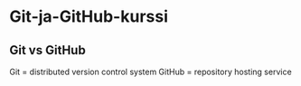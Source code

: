# Git-ja-GitHub-kurssi

## Git vs GitHub
  Git = distributed version control system
  GitHub = repository hosting service
